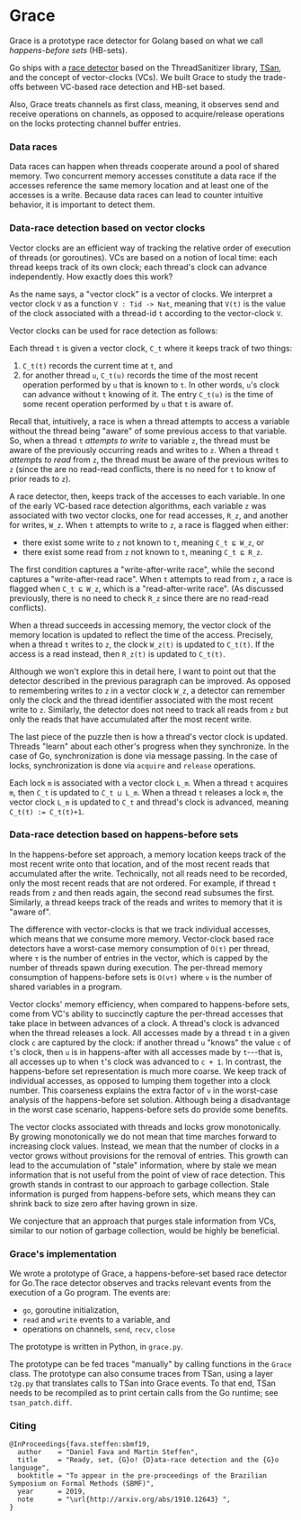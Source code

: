 # Grace

Grace is a prototype race detector for Golang based on what we call *happens-before sets* (HB-sets).

Go ships with a [race detector](https://blog.golang.org/race-detector) based on the ThreadSanitizer library, [TSan](https://github.com/google/sanitizers), and the concept of vector-clocks (VCs).  We built Grace to study the trade-offs between VC-based race detection and HB-set based.

Also, Grace treats channels as first class, meaning, it observes send and receive operations on channels, as opposed to acquire/release operations on the locks protecting channel buffer entries.


### Data races

Data races can happen when threads cooperate around a pool of shared memory.
Two concurrent memory accesses constitute a data race if the accesses reference the same memory location and at least one of the accesses is a write. Because data races can lead to counter intuitive behavior, it is important to detect them.


### Data-race detection based on vector clocks

Vector clocks are an efficient way of tracking the relative order of execution of threads (or goroutines).  VCs are based on a notion of local time: each thread keeps track of its own clock; each thread's clock can advance independently.  How exactly does this work?

As the name says, a "vector clock" is a vector of clocks.  We interpret a vector clock `V` as a function `V : Tid -> Nat`, meaning that `V(t)` is the value of the clock associated with a thread-id `t` according to the vector-clock `V`.


Vector clocks can be used for race detection as follows:

Each thread `t` is given a vector clock, `C_t` where it keeps track of two things:
1. `C_t(t)` records the current time at  `t`, and
2. for another thread `u`, `C_t(u)` records the time of the most recent operation performed by `u` that is known to `t`.  In other words, `u`'s clock can advance without `t` knowing of it. The entry `C_t(u)` is the time of some recent operation performed by `u` that `t` is aware of.

Recall that, intuitively, a race is when a thread attempts to access a variable without the thread being "aware" of some previous access to that variable. So, when a thread `t` *attempts to write* to variable `z`, the thread must be aware of the previously occurring reads and writes to `z`. When a thread `t` *attempts to read* from `z`, the thread must be aware of the previous writes to `z` (since the are no read-read conflicts, there is no need for `t` to know of prior reads to `z`).

A race detector, then, keeps track of the accesses to each variable.  In one of the early VC-based race detection algorithms, each variable `z` was associated with two vector clocks, one for read accesses, `R_z`, and another for writes, `W_z`.
When `t` attempts to write to `z`, a race is flagged when either:
- there exist some write to `z` not known to `t`, meaning `C_t ⊑ W_z`, or
- there exist some read from `z` not known to `t`, meaning `C_t ⊑ R_z`.

The first condition captures a "write-after-write race", while the second captures a "write-after-read race".
When `t` attempts to read from `z`, a race is flagged when `C_t ⊑ W_z`, which is a "read-after-write race".  (As discussed previously, there is no need to check `R_z` since there are no read-read conflicts).

When a thread succeeds in accessing memory, the vector clock of the memory location is updated to reflect the time of the access.  Precisely, when a thread `t` writes to `z`, the clock `W_z(t)` is updated to `C_t(t)`.  If the access is a read instead, then `R_z(t)` is updated to `C_t(t)`.

Although we won't explore this in detail here, I want to point out that the detector described in the previous paragraph can be improved.  As opposed to remembering writes to `z` in a vector clock `W_z`, a detector can remember only the clock and the thread identifier associated with the most recent write to `z`.  Similarly, the detector does not need to track all reads from `z` but only the reads that have accumulated after the most recent write.

The last piece of the puzzle then is how a thread's vector clock is updated.  Threads "learn" about each other's progress when they synchronize.  In the case of Go, synchronization is done via message passing.  In the case of locks, synchronization is done via `acquire` and `release` operations.

Each lock `m` is associated with a vector clock `L_m`. When a thread `t` acquires `m`, then `C_t` is updated to `C_t ⊔ L_m`.  When a thread `t` releases a lock `m`, the vector clock `L_m` is updated to `C_t` and thread's clock is advanced, meaning `C_t(t) := C_t(t)+1`.


### Data-race detection based on happens-before sets

In the happens-before set approach, a memory location keeps track of the most recent write onto that location, and of the most recent reads that accumulated after the write.  Technically, not all reads need to be recorded, only the most recent reads that are not ordered.  For example, if thread `t` reads from `z` and then reads again, the second read subsumes the first.  Similarly, a thread keeps track of the reads and writes to memory that it is "aware of".

The difference with vector-clocks is that we track individual accesses, which means that we consume more memory.  Vector-clock based race detectors have a worst-case memory consumption of `O(τ)` per thread, where `τ` is the number of entries in the vector, which is capped by the number of threads spawn during execution.  The per-thread memory consumption of happens-before sets is `O(ντ)` where `ν` is the number of shared variables in a program.

Vector clocks' memory efficiency, when compared to happens-before sets, come from VC's ability to succinctly capture the per-thread accesses that take place in between advances of a clock. A thread's clock is advanced when the thread releases a lock. All accesses made by a thread `t` in a given clock `c` are captured by the clock: if another thread `u` "knows" the value `c` of `t`'s clock, then `u` is in happens-after with all accesses made by `t`---that is, all accesses up to when `t`'s clock was advanced to `c + 1`. In contrast, the happens-before set representation is much more coarse. We keep track of individual accesses, as opposed to lumping them together into a clock number. This coarseness explains the extra factor of `ν` in the worst-case analysis of the happens-before set solution. Although being a disadvantage in the worst case scenario, happens-before sets do provide some benefits.

The vector clocks associated with threads and locks grow monotonically. By growing monotonically we do not mean that time marches forward to increasing clock values. Instead, we mean that the number of clocks in a vector grows without provisions for the removal of entries. This growth can lead to the accumulation of "stale" information, where by stale we mean information that is not useful from the point of view of race detection. This growth stands in contrast to our approach to garbage collection. Stale information is purged from happens-before sets, which means they can shrink back to size zero after having grown in size.


We conjecture that an approach that purges stale information from VCs, similar to our notion of garbage collection, would be highly be beneficial.


### Grace's implementation

We wrote a prototype of Grace, a happens-before-set based race detector for Go.The race detector observes and tracks relevant events from the execution of a Go program.  The events are:

- `go`, goroutine initialization,
- `read` and `write` events to a variable, and
- operations on channels, `send`, `recv`, `close`

The prototype is written in Python, in `grace.py`.

The prototype can be fed traces "manually" by calling functions in the `Grace` class.  The prototype can also consume traces from TSan, using a layer `t2g.py` that translates calls to TSan into Grace events.  To that end, TSan needs to be recompiled as to print certain calls from the Go runtime; see `tsan_patch.diff`.


### Citing

```
@InProceedings{fava.steffen:sbmf19,
  author    = "Daniel Fava and Martin Steffen",
  title     = "Ready, set, {G}o! {D}ata-race detection and the {G}o language",
  booktitle = "To appear in the pre-proceedings of the Brazilian Symposium on Formal Methods (SBMF)",
  year      = 2019,
  note      = "\url{http://arxiv.org/abs/1910.12643} ",
}
```
